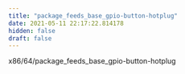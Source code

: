```yaml
---
title: "package_feeds_base_gpio-button-hotplug"
date: 2021-05-11 22:17:22.814178
hidden: false
draft: false
---
```


x86/64/package_feeds_base_gpio-button-hotplug

